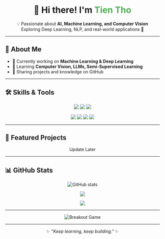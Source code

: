 <h1 align="center">👋 Hi there! I'm <span style="color:#4CAF50;">Tien Tho</span></h1>

<p align="center">
  💡 Passionate about <b>AI, Machine Learning, and Computer Vision</b><br>
  Exploring Deep Learning, NLP, and real-world applications 🚀
</p>

---

## 🚀 About Me
<ul>
  <li>🔭 Currently working on <b>Machine Learning & Deep Learning</b></li>
  <li>🌱 Learning <b>Computer Vision, LLMs, Semi-Supervised Learning</b></li>
  <li>📝 Sharing projects and knowledge on GitHub</li>
</ul>

---

## 🛠️ Skills & Tools
<p align="center">
  <img src="https://img.shields.io/badge/Python-3776AB?style=for-the-badge&logo=python&logoColor=white"/>
  <img src="https://img.shields.io/badge/C++-00599C?style=for-the-badge&logo=cplusplus&logoColor=white"/>
  <img src="https://img.shields.io/badge/Java-007396?style=for-the-badge&logo=java&logoColor=white"/>
</p>

<p align="center">
  <img src="https://img.shields.io/badge/TensorFlow-FF6F00?style=for-the-badge&logo=tensorflow&logoColor=white"/>
  <img src="https://img.shields.io/badge/PyTorch-EE4C2C?style=for-the-badge&logo=pytorch&logoColor=white"/>
  <img src="https://img.shields.io/badge/scikit--learn-F7931E?style=for-the-badge&logo=scikitlearn&logoColor=white"/>
  <img src="https://img.shields.io/badge/OpenCV-5C3EE8?style=for-the-badge&logo=opencv&logoColor=white"/>

</p>

---

## 📌 Featured Projects
   <p align= 'center'> Update Later </p>

---

## 📊 GitHub Stats
<p align="center">
  <img src="https://github-readme-stats.vercel.app/api?username=tientho201&show_icons=true&theme=radical" alt="GitHub stats"/>
</p>

<p align="center">
  <img src="https://github-contributor-stats.vercel.app/api?username=tientho201&limit=5&theme=radical" />
</p>

<p align="center">
  <img src="https://github-contributor-stats.vercel.app/api?username=tientho201&limit=5&theme=radical" />
</p>

---

<p align="center">
  <picture>
    <source
      media="(prefers-color-scheme: dark)"
      srcset="images/breakout-dark.svg"
    />
    <source
      media="(prefers-color-scheme: light)"
      srcset="images/breakout-light.svg"
    />
    <img alt="Breakout Game" src="images/breakout-light.svg" />
  </picture>
</p>


---


<p align="center">
  ✨ <i>"Keep learning, keep building."</i> ✨
</p>
